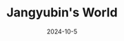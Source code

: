 ---
# Leave the homepage title empty to use the site title
title: Jangyubin's World
date: 2024-10-5
type: landing

sections:
  - block: features
    content:
      title: <span style="font-size:75%">장유빈</span>
      text: <span style="font-size:110%">전북대학교 공과대학 컴퓨터인공지능학부</span>


  - block: slider
    content:
      slides:
      - title: 힐링
        content: 은 유튜브 보면서 맛있는 거 먹기가 최고.
        align: center
        background:
          image:
            filename: welcome.jpg
            filters:
              brightness: 0.5
          position: center
          color: '#333'
      - title: 귀여운 거 좋아해요?
        content: ㄴ네
        align: center
        background:
          image:
            filename: coders.jpg
            filters:
              brightness: 0.7
          position: right
          color: '#666'
      - title: 주고 공부하는 분야는?
        content: 컴퓨터.입니다.
        align: center
        background:
          image:
            filename: contact.jpg
            filters:
              brightness: 0.7
          position: center
          color: '#555'
      - title: 최근 관심사?
        content: 날씨요. 더운데 추워. 추운데 더워.
        align: center
        background:
          image:
            filename: recruitment.jpg
            filters:
              brightness: 0.5
          position: center
          color: '#333'
    design:
      # Slide height is automatic unless you force a specific height (e.g. '400px')
      slide_height: '350px'
      slide_width: '50%'
      is_fullscreen: false
      # Automatically transition through slides?
      loop: true
      # Duration of transition between slides (in ms)
      interval: 3000
  

  - block: collection
    content:
      title: 너에 대해 알려줘
      subtitle:
      text:
      count: 2
      filters:
        author: ''
        category: ''
        exclude_featured: false
        publication_type: ''
        tag: ''
      offset: 0
      order: desc
      page_type: post
    design:
      view: compact
      columns: '2'

  - block: collection
    content:
      title: 더더
      subtitle:
      text:
      count: 4
      filters:
        author: ''
        category: ''
        exclude_featured: false
        publication_type: ''
        tag: ''
      offset: 0
      order: desc
      page_type: publication
    design:
      view: citation
      columns: '2'
    advanced:
      css_style: "text-align: center;"

  - block: markdown
    content:
      title:
      subtitle:
      text: |
        {{% cta cta_link="./people/" cta_text="click me! →" %}}
    design:
      columns: '1'
---